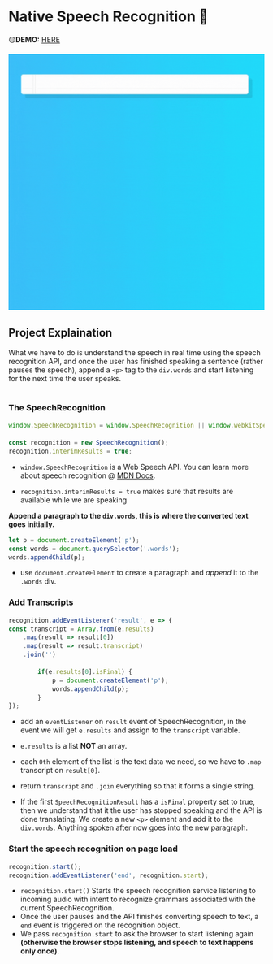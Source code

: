 # Native Speech Recognition 🎤
🟡**DEMO:** [HERE](https://mitzelldone.github.io/JavaScript30/The%2030%20Projects/20%20-%20Speech%20Detection/index.html)


![demo](https://github.com/Mitzelldone/JavaScript30/blob/main/The%2030%20Projects/images/20.demo.gif)

## Project Explaination

What we have to do is understand the speech in real time using the speech recognition API, and once the user has finished speaking a sentence (rather pauses the speech), append a `<p>` tag to the `div.words` and start listening for the next time the user speaks.

#

### The SpeechRecognition

```Javascript
window.SpeechRecognition = window.SpeechRecognition || window.webkitSpeechRecognition;

const recognition = new SpeechRecognition();
recognition.interimResults = true;
```

- `window.SpeechRecognition` is a Web Speech API. You can learn more about speech recognition @ [MDN Docs](https://developer.mozilla.org/en-US/docs/Web/API/SpeechRecognition).

- `recognition.interimResults = true` makes sure that results are available while we are speaking

**Append a paragraph to the `div.words`, this is where the converted text goes initially.**

```Javascript
let p = document.createElement('p');
const words = document.querySelector('.words');
words.appendChild(p);
```

- use `document.createElement` to create a paragraph and _append_ it to the `.words` div.

### Add Transcripts

```JavaScript
recognition.addEventListener('result', e => {
const transcript = Array.from(e.results)
    .map(result => result[0])
    .map(result => result.transcript)
    .join('')

        if(e.results[0].isFinal) {
            p = document.createElement('p');
            words.appendChild(p);
        }
});
```

- add an `eventListener` on `result` event of SpeechRecognition, in the event we will get `e.results` and assign to the `transcript` variable.

- `e.results` is a list **NOT** an array.

- each `0th` element of the list is the text data we need, so we have to `.map` transcript on `result[0]`.

- return `transcript` and `.join` everything so that it forms a single string.

- If the first `SpeechRecognitionResult` has a `isFinal` property set to true, then we understand that it the user has stopped speaking and the API is done translating. We create a new `<p>` element and add it to the `div.words`. Anything spoken after now goes into the new paragraph.

### Start the speech recognition on page load

```Javascript
recognition.start();
recognition.addEventListener('end', recognition.start);
```

- `recognition.start()` Starts the speech recognition service listening to incoming audio with intent to recognize grammars associated with the current SpeechRecognition.
- Once the user pauses and the API finishes converting speech to text, a `end` event is triggered on the recognition object.
- We pass `recognition.start` to ask the browser to start listening again **(otherwise the browser stops listening, and speech to text happens only once)**.
